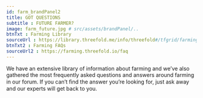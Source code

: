```yaml
---
id: farm_brandPanel2
title: GOT QUESTIONS 
subtitle : FUTURE FARMER? 
image: farm_future.jpg # src/assets/brandPanel/..
btnTxt : Farming Library 
sourceUrl : https://library.threefold.me/info/threefold#/tfgrid/farming/threefold__farming_home
btnTxt2 : Farming FAQs 
sourceUrl2 : https://farming.threefold.io/faq
---
```

We have an extensive library of information about farming and we’ve also gathered the most frequently asked questions and answers around farming in our forum. If you can’t ﬁnd the answer you’re looking for, just ask away and our experts will get back to you.
